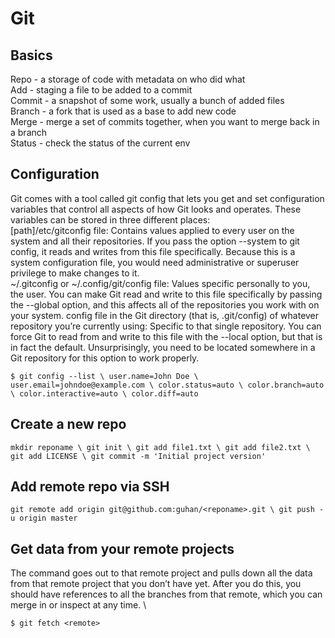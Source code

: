 # Git

## Basics
Repo - a storage of code with metadata on who did what \
Add - staging a file to be added to a commit \
Commit - a snapshot of some work, usually a bunch of added files \
Branch - a fork that is used as a base to add new code \
Merge - merge a set of commits together, when you want to merge back in a branch \
Status - check the status of the current env 

## Configuration
Git comes with a tool called git config that lets you get and set configuration variables that control all aspects of how Git looks and operates. These variables can be stored in three different places: \
[path]/etc/gitconfig file: Contains values applied to every user on the system and all their repositories. If you pass the option --system to git config, it reads and writes from this file specifically. Because this is a system configuration file, you would need administrative or superuser privilege to make changes to it. \
~/.gitconfig or ~/.config/git/config file: Values specific personally to you, the user. You can make Git read and write to this file specifically by passing the --global option, and this affects all of the repositories you work with on your system.
config file in the Git directory (that is, .git/config) of whatever repository you’re currently using: Specific to that single repository. You can force Git to read from and write to this file with the --local option, but that is in fact the default. Unsurprisingly, you need to be located somewhere in a Git repository for this option to work properly.

`$ git config --list \
user.name=John Doe \
user.email=johndoe@example.com \
color.status=auto \
color.branch=auto \
color.interactive=auto \
color.diff=auto`

## Create a new repo
`mkdir reponame \
git init \
git add file1.txt \
git add file2.txt \
git add LICENSE \
git commit -m 'Initial project version'`

## Add remote repo via SSH
`git remote add origin git@github.com:guhan/<reponame>.git \
git push -u origin master`


## Get data from your remote projects
The command goes out to that remote project and pulls down all the data from that remote project that you don’t have yet. After you do this, you should have references to all the branches from that remote, which you can merge in or inspect at any time. \

`$ git fetch <remote>`
